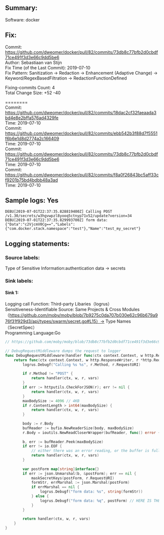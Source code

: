 ## Summary:  
Software: docker  
## Fix:  
Commit: https://github.com/dweomer/docker/pull/82/commits/73db8c77bfb2d0cbdf71ce491f3d3e66c9dd5be6  
Author: Sebastiaan van Stijn  
Fix Time (of the Last Commit): 2019-07-10  
Fix Pattern: Sanitization -> Redaction -> Enhancement (Adaptive Change) -> Keyword/RegexBasedFiltration -> RedactionFunctionDefined  
  
  
Fixing-commits Count: 4  
Total Change Size: +52 -40  
  

========  
Commit: https://github.com/dweomer/docker/pull/82/commits/18dac2cf32faeaada3bd4e8e2bffa576ad4329fe  
Time: 2019-07-10  
Commit: https://github.com/dweomer/docker/pull/82/commits/ebb542b3f88d7f5551f6b6e1d8d2774a2c166409  
Time: 2019-07-10  
Commit: https://github.com/dweomer/docker/pull/82/commits/73db8c77bfb2d0cbdf71ce491f3d3e66c9dd5be6  
Time: 2019-07-10  
Commit: https://github.com/dweomer/docker/pull/82/commits/f8a0f26843bc5aff33cf9201b75bd4bdbb48a3ad  
Time: 2019-07-10  
## Sample logs: Yes  
```  
DEBU[2019-07-01T22:37:35.828819400Z] Calling POST /v1.30/secrets/w3hgvwpzl8yooq5ctnyp71v52/update?version=34  
DEBU[2019-07-01T22:37:35.829993700Z] form data: {"Data":"c2VjcmV0Cg==","Labels":{"com.docker.stack.namespace":"test"},"Name":"test_my_secret"}  
```  
## Logging statements:  
### Source labels:  
Type of Sensitive Information:authentication data -> secrets  
### Sink labels:  
#### Sink 1:  
Logging call Function:  Third-party Libaries（logrus）  
Sensitiveness-Identifiable Source:  Same Projects & Cross Modules（https://github.com/moby/moby/blob/7b9275c0da707b030e62c96b679a976f31f929d3/api/types/swarm/secret.go#L15）-> Type Names（SecretSpec）  
Programming Language:Go  
```go  
// https://github.com/moby/moby/blob/73db8c77bfb2d0cbdf71ce491f3d3e66c9dd5be6/api/server/middleware/debug.go  
  
// DebugRequestMiddleware dumps the request to logger  
func DebugRequestMiddleware(handler func(ctx context.Context, w http.ResponseWriter, r *http.Request, vars map[string]string) error) func(ctx context.Context, w http.ResponseWriter, r *http.Request, vars map[string]string) error {  
	return func(ctx context.Context, w http.ResponseWriter, r *http.Request, vars map[string]string) error {  
		logrus.Debugf("Calling %s %s", r.Method, r.RequestURI)  
  
		if r.Method != "POST" {  
			return handler(ctx, w, r, vars)  
		}  
		if err := httputils.CheckForJSON(r); err != nil {  
			return handler(ctx, w, r, vars)  
		}  
		maxBodySize := 4096 // 4KB  
		if r.ContentLength > int64(maxBodySize) {  
			return handler(ctx, w, r, vars)  
		}  
  
		body := r.Body  
		bufReader := bufio.NewReaderSize(body, maxBodySize)  
		r.Body = ioutils.NewReadCloserWrapper(bufReader, func() error { return body.Close() })  
  
		b, err := bufReader.Peek(maxBodySize)  
		if err != io.EOF {  
			// either there was an error reading, or the buffer is full (in which case the request is too large)  
			return handler(ctx, w, r, vars)  
		}  
  
		var postForm map[string]interface{}  
		if err := json.Unmarshal(b, &postForm); err == nil {  
			maskSecretKeys(postForm, r.RequestURI)  
			formStr, errMarshal := json.Marshal(postForm)  
			if errMarshal == nil {  
				logrus.Debugf("form data: %s", string(formStr))  
			} else {  
				logrus.Debugf("form data: %q", postForm) // HERE IS THE SINK 1  
			}  
		}  
  
		return handler(ctx, w, r, vars)  
	}  
}  
```  
